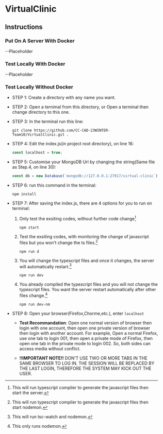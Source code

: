 # VirtualClinic

## Instructions
### Put On A Server With Docker

--Placeholder

### Test Locally With Docker

--Placeholder

### Test Locally Without Docker
+ STEP 1: Create a directory with any name you want.

+ STEP 2: Open a ternimal from this directory, or Open a terminal then change directory to this one.

+ STEP 3: In the terminal run this line:
   ```
   git clone https://github.com/CC-CAD-23WINTER-Team10/VirtualClinic.git .
   ```    
+ STEP 4: Edit the index.js(in project root directory), on line 16:
   ```javascript
   const localhost = true;
   ```
+ STEP 5: Customise your MongoDB Url by changing the string(Same file as Step.4, on line 30):
   ```javascript
   const db = new Database(`mongodb://127.0.0.1:27017/virtual-clinic`);
   ```
+ STEP 6: run this command in the terminal:
   ```
   npm install
   ```
+ STEP 7: After saving the index.js, there are 4 options for you to run on terminal:

   1. Only test the exsiting codes, without further code change[^1]
      ```
      npm start
      ```
   2. Test the exsiting codes, with monitoring the change of javascript files but you won't change the ts files.[^2]
      ```
      npm run d
      ```
   3. You will change the typescript files and once it changes, the server will automatically restart.[^3]

      ```
      npm run dev
      ```
   4. You already compiled the typescript files and you will not change the typescript files. You want the server restart automatically after other files change.[^4]
      ```
      npm run dev-nm
      ```

+ STEP 8: Open your browser(Firefox,Chorme,etc.), enter `localhost`
   - **Test Recommandation**: Open one normal version of browser then login with one account, then open one private version of browser then login with another account. For example, Open a normal Firefox, use one tab to login 001, then open a private mode of Firefox, then open one tab in the private mode to login 002. So, both sides can access media without conflict.
   
   - **!!IMPORTANT NOTE!!** DON'T USE TWO OR MORE TABS IN THE SAME BROWSER TO LOG IN. THE SESSION WILL BE REPLACED BY THE LAST LOGIN, THEREFORE THE SYSTEM MAY KICK OUT THE USER.
   

[^1]: This will run typescript compiler to generate the javascript files then start the server.
[^2]: This will run typescript compiler to generate the javascript files then start nodemon.
[^3]: This will run tsc-watch and nodemon.
[^4]: This only runs nodemon.
